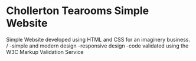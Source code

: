 # Chollerton Tearooms Simple Website
Simple Website developed using HTML and CSS for an imaginery business.<br/>
/
-simple and modern design
-responsive design
-code validated using the W3C Markup Validation Service
